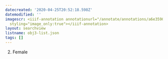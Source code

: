 ```yaml
---
datecreated: '2020-04-25T20:52:18.598Z'
datemodified: ''
imagescr: <iiif-annotation annotationurl="/annotate/annotations/a6e3590e-8736-11ea-8916-5254008afee6.json"
  styling="image_only:true"></iiif-annotation>
layout: searchview
listname: obj3-list.json
tags: []
---
```

2. Female